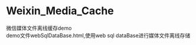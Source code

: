 # Weixin_Media_Cache
微信媒体文件离线缓存demo<br/>
  demo文件webSqlDataBase.html,使用web sql dataBase进行媒体文件离线存储<br/>
